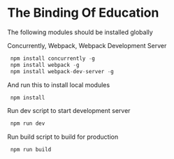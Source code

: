 # The Binding Of Education


The following modules should be installed globally

Concurrently, Webpack, Webpack Development Server
```javascript
 npm install concurrently -g
 npm install webpack -g
 npm install webpack-dev-server -g
```

And run this to install local modules
```javascript
 npm install
```

Run dev script to start development server
```javascript
 npm run dev
```

Run build script to build for production
```javascript
 npm run build
```


